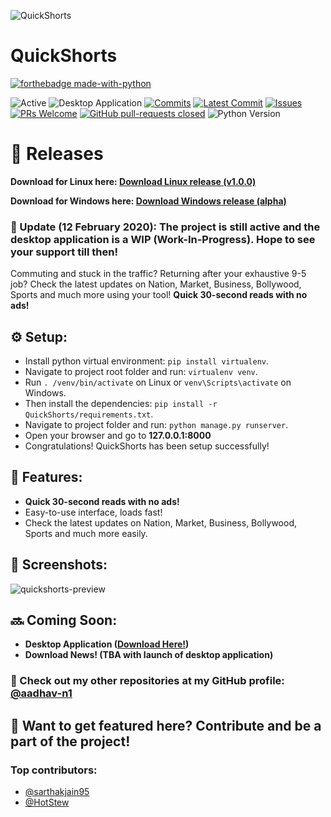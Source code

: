 ![QuickShorts](https://repository-images.githubusercontent.com/207124735/537c2700-3b96-11ea-845c-5dc973bb8b9c)
# QuickShorts

[![forthebadge made-with-python](http://ForTheBadge.com/images/badges/made-with-python.svg)](https://www.python.org/)

![Active](https://img.shields.io/badge/Active-Yes-006d5b)
![Desktop Application](https://img.shields.io/badge/Desktop%20Application-Launched-006d5b)
[![Commits](https://badgen.net/github/commits/aadhav-n1/QuickShorts)](https://github.com/aadhav-n1/QuickShorts/commits/master)
[![Latest Commit](https://badgen.net/github/last-commit/aadhav-n1/QuickShorts)](https://github.com/aadhav-n1/QuickShorts/commits/master)
[![Issues](https://badgen.net/github/issues/aadhav-n1/QuickShorts)](https://GitHub.com/aadhav-n1/QuickShorts/issues/)
[![PRs Welcome](https://badgen.net/github/prs/aadhav-n1/QuickShorts)](https://GitHub.com/aadhav-n1/QuickShorts/pull/)
[![GitHub pull-requests closed](https://badgen.net/github/closed-prs/aadhav-n1/QuickShorts)](https://GitHub.com/aadhav-n1/QuickShorts/pull/)
![Python Version](https://img.shields.io/badge/Python%20Version-3.7-informational)


# :rocket: Releases

**Download for Linux here: [Download Linux release (v1.0.0)](https://github.com/aadhav-n1/QuickShorts/releases/download/v1.0.0/QuickShorts-v1.0.0-Linux)**

**Download for Windows here: [Download Windows release (alpha)](https://github.com/aadhav-n1/QuickShorts/releases/download/v1.0.a/QuickShorts-v1.0.a-Windows.exe)**

### **:mega: Update (12 February 2020): The project is still active and the desktop application is a WIP (Work-In-Progress). Hope to see your support till then!**




Commuting and stuck in the traffic? Returning after your exhaustive 9-5 job? Check the latest updates on Nation, Market, Business, Bollywood, Sports and much more using your tool! **Quick 30-second reads with no ads!**

## :gear: Setup:
- Install python virtual environment: `pip install virtualenv`.
- Navigate to project root folder and run: `virtualenv venv`.
- Run `. /venv/bin/activate` on Linux or `venv\Scripts\activate` on Windows.
- Then install the dependencies: `pip install -r QuickShorts/requirements.txt`.
- Navigate to project folder and run: `python manage.py runserver`.
- Open your browser and go to **127.0.0.1:8000**
- Congratulations! QuickShorts has been setup successfully!

## :page_with_curl: Features:
- **Quick 30-second reads with no ads!**
- Easy-to-use interface, loads fast! 
- Check the latest updates on Nation, Market, Business, Bollywood, Sports and much more easily.

## :camera_flash: Screenshots:
![quickshorts-preview](https://user-images.githubusercontent.com/53528139/75094076-b3a72400-55ad-11ea-9401-97e1a91fbaa9.png)


## :soon: Coming Soon:
- **Desktop Application ([Download Here!](https://github.com/aadhav-n1/QuickShorts/#rocket-releases))**
- **Download News! (TBA with launch of desktop application)**

### :link: Check out my other repositories at my GitHub profile: [@aadhav-n1](https://github.com/aadhav-n1)

## :medal_sports: Want to get featured here? Contribute and be a part of the project!
### Top contributors: 

- [@sarthakjain95](https://github.com/sarthakjain95)
- [@HotStew](https://github.com/HotStew)
